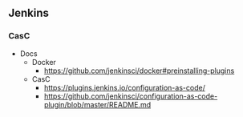 
## Jenkins

### CasC

- Docs
  - Docker
    - https://github.com/jenkinsci/docker#preinstalling-plugins
  - CasC
    - https://plugins.jenkins.io/configuration-as-code/
    - https://github.com/jenkinsci/configuration-as-code-plugin/blob/master/README.md
